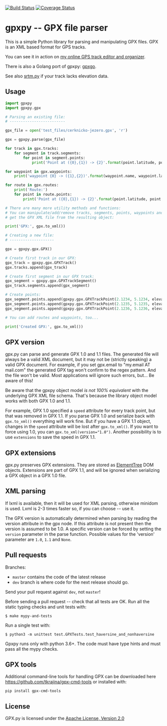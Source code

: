 [![Build Status](https://travis-ci.org/tkrajina/gpxpy.svg?branch=master)](https://travis-ci.org/tkrajina/gpxpy)
[![Coverage Status](https://coveralls.io/repos/github/tkrajina/gpxpy/badge.svg?branch=master)](https://coveralls.io/github/tkrajina/gpxpy?branch=master)

# gpxpy -- GPX file parser

This is a simple Python library for parsing and manipulating GPX files. GPX is an XML based format for GPS tracks.

You can see it in action on [my online GPS track editor and organizer](http://www.trackprofiler.com).

There is also a Golang port of gpxpy: [gpxgo](http://github.com/tkrajina/gpxgo).

See also [srtm.py](https://github.com/tkrajina/srtm.py) if your track lacks elevation data.

## Usage

```python
import gpxpy
import gpxpy.gpx

# Parsing an existing file:
# -------------------------

gpx_file = open('test_files/cerknicko-jezero.gpx', 'r')

gpx = gpxpy.parse(gpx_file)

for track in gpx.tracks:
    for segment in track.segments:
        for point in segment.points:
            print('Point at ({0},{1}) -> {2}'.format(point.latitude, point.longitude, point.elevation))

for waypoint in gpx.waypoints:
    print('waypoint {0} -> ({1},{2})'.format(waypoint.name, waypoint.latitude, waypoint.longitude))

for route in gpx.routes:
    print('Route:')
    for point in route.points:
        print('Point at ({0},{1}) -> {2}'.format(point.latitude, point.longitude, point.elevation))

# There are many more utility methods and functions:
# You can manipulate/add/remove tracks, segments, points, waypoints and routes and
# get the GPX XML file from the resulting object:

print('GPX:', gpx.to_xml())

# Creating a new file:
# --------------------

gpx = gpxpy.gpx.GPX()

# Create first track in our GPX:
gpx_track = gpxpy.gpx.GPXTrack()
gpx.tracks.append(gpx_track)

# Create first segment in our GPX track:
gpx_segment = gpxpy.gpx.GPXTrackSegment()
gpx_track.segments.append(gpx_segment)

# Create points:
gpx_segment.points.append(gpxpy.gpx.GPXTrackPoint(2.1234, 5.1234, elevation=1234))
gpx_segment.points.append(gpxpy.gpx.GPXTrackPoint(2.1235, 5.1235, elevation=1235))
gpx_segment.points.append(gpxpy.gpx.GPXTrackPoint(2.1236, 5.1236, elevation=1236))

# You can add routes and waypoints, too...

print('Created GPX:', gpx.to_xml())
```

## GPX version

gpx.py can parse and generate GPX 1.0 and 1.1 files. The generated file will always be a valid XML document, but it may not be (strictly speaking) a valid GPX document. For example, if you set gpx.email to "my.email AT mail.com" the generated GPX tag won't confirm to the regex pattern. And the file won't be valid. Most applications will ignore such errors, but... Be aware of this!

Be aware that the gpxpy object model *is not 100% equivalent* with the underlying GPX XML file schema. That's because the library object model works with both GPX 1.0 and 1.1.

For example, GPX 1.0 specified a `speed` attribute for every track point, but that was removed in GPX 1.1. If you parse GPX 1.0 and serialize back with `gpx.to_xml()` everything will work fine. But if you have a GPX 1.1 object, changes in the `speed` attribute will be lost after `gpx.to_xml()`. If you want to force using 1.0, you can `gpx.to_xml(version="1.0")`. Another possibility is to use `extensions` to save the speed in GPX 1.1.

## GPX extensions

gpx.py preserves GPX extensions. They are stored as [ElementTree](https://docs.python.org/2/library/xml.etree.elementtree.html#module-xml.etree.ElementTree) DOM objects. Extensions are part of GPX 1.1, and will be ignored when serializing a GPX object in a GPX 1.0 file.

## XML parsing

If lxml is available, then it will be used for XML parsing, otherwise minidom is used. Lxml is 2-3 times faster so, if you can choose -- use it.

The GPX version is automatically determined when parsing by reading the version attribute in the gpx node. If this attribute is not present then the version is assumed to be 1.0. A specific version can be forced by setting the `version` parameter in the parse function. Possible values for the 'version' parameter are `1.0`, `1.1` and `None`.

## Pull requests

Branches:

* `master` contains the code of the latest release
* `dev` branch is where code for the next release should go.

Send your pull request against `dev`, not `master`!

Before sending a pull request -- check that all tests are OK.  Run all the static typing checks and unit tests with:

    $ make mypy-and-tests

Run a single test with:

    $ python3 -m unittest test.GPXTests.test_haversine_and_nonhaversine

Gpxpy runs only with python 3.6+. The code must have type hints and must pass all the mypy checks.

## GPX tools

Additional command-line tools for handling GPX can be downloaded here <https://github.com/tkrajina/gpx-cmd-tools> or installed with:

```
pip install gpx-cmd-tools
```

## License

GPX.py is licensed under the [Apache License, Version 2.0](http://www.apache.org/licenses/LICENSE-2.0)

